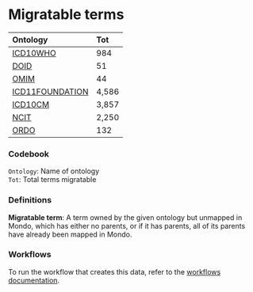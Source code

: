 # Migratable terms
| Ontology                                        | Tot   |
|:------------------------------------------------|:------|
| [ICD10WHO](./migrate_icd10who.md)               | 984   |
| [DOID](./migrate_doid.md)                       | 51    |
| [OMIM](./migrate_omim.md)                       | 44    |
| [ICD11FOUNDATION](./migrate_icd11foundation.md) | 4,586 |
| [ICD10CM](./migrate_icd10cm.md)                 | 3,857 |
| [NCIT](./migrate_ncit.md)                       | 2,250 |
| [ORDO](./migrate_ordo.md)                       | 132   |

### Codebook
`Ontology`: Name of ontology    
`Tot`: Total terms migratable

### Definitions
**Migratable term**: A term owned by the given ontology but unmapped in Mondo, which has either no parents, or if it has 
parents, all of its parents have already been mapped in Mondo.

### Workflows
To run the workflow that creates this data, refer to the [workflows documentation](../developer/workflows.md).